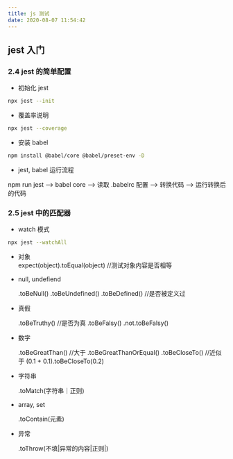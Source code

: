 ```yaml
---
title: js 测试
date: 2020-08-07 11:54:42
---
```


## jest 入门

### 2.4 jest 的简单配置

- 初始化 jest

```bash
npx jest --init
```

- 覆盖率说明

```bash
npx jest --coverage
```

- 安装 babel

```bash
npm install @babel/core @babel/preset-env -D
```

- jest, babel 运行流程

npm run jest --> babel core --> 读取 .babelrc 配置 --> 转换代码 --> 运行转换后的代码

### 2.5 jest 中的匹配器

- watch 模式

```bash
npx jest --watchAll
```

- 对象  
  expect(object).toEqual(object) //测试对象内容是否相等

- null, undefiend

  .toBeNull()
  .toBeUndefined()
  .toBeDefined() //是否被定义过

- 真假

  .toBeTruthy() //是否为真
  .toBeFalsy()
  .not.toBeFalsy()

- 数字

  .toBeGreatThan() //大于
  .toBeGreatThanOrEqual()
  .toBeCloseTo() //近似于 (0.1 + 0.1).toBeCloseTo(0.2)

- 字符串

  .toMatch(字符串｜正则)

- array, set

  .toContain(元素)

- 异常

  .toThrow(不填|异常的内容|正则|)
